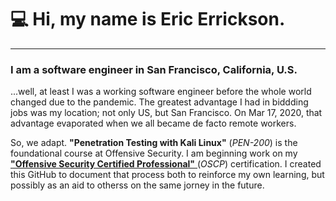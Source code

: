 # 💻 Hi, my name is Eric Errickson.

----

### I am a software engineer in San Francisco, California, U.S. 

  ...well, at least I was a working software engineer before the whole world changed due to the pandemic. The greatest advantage I had in biddding jobs was my location; not only US, but San Francisco. On Mar 17, 2020, that advantage evaporated when we all became de facto remote workers.

So, we adapt. **"Penetration Testing with Kali Linux"** (*PEN-200*) is the foundational course at Offensive Security. I am beginning work on my [**"Offensive Security Certified Professional"** ](https://www.offensive-security.com/pwk-oscp/) (*OSCP*) certification. I created this GitHub to document that process both to reinforce my own learning, but possibly as an aid to otherss on the same jorney in the future.


<!---
ericerrickson/ericerrickson is a ✨ special ✨ repository because its `README.md` (this file) appears on your GitHub profile.
You can click the Preview link to take a look at your changes.
--->
